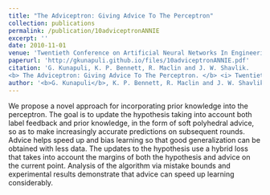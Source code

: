 ```yaml
---
title: "The Adviceptron: Giving Advice To The Perceptron"
collection: publications
permalink: /publication/10adviceptronANNIE
excerpt: ''
date: 2010-11-01
venue: 'Twentieth Conference on Artificial Neural Networks In Engineering (ANNIE''10), St. Louis, MO'
paperurl: 'http://gkunapuli.github.io/files/10adviceptronANNIE.pdf'
citation: 'G. Kunapuli, K. P. Bennett, R. Maclin and J. W. Shavlik.
<b> The Adviceptron: Giving Advice To The Perceptron. </b> <i> Twentieth Conference on Artificial Neural Networks In Engineering (ANNIE''10), St. Louis, MO </i>, November 1-3, 2010. '
author: '<b>G. Kunapuli</b>, K. P. Bennett, R. Maclin and J. W. Shavlik'
---
```


We propose a novel approach for incorporating prior knowledge into the perceptron. The goal is to update the hypothesis taking into account both label feedback and prior knowledge, in the form of soft polyhedral advice, so as to make increasingly accurate predictions on subsequent rounds. Advice helps speed up and bias learning so that good generalization can be obtained with less data. The updates to the hypothesis use a hybrid loss that takes into account the margins of both the hypothesis and advice on the current point. Analysis of the algorithm via mistake bounds and experimental results demonstrate that advice can speed up learning considerably.





